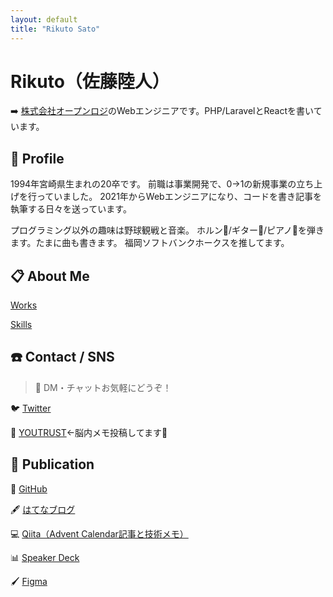 ```yaml
---
layout: default
title: "Rikuto Sato"
---
```

# Rikuto（佐藤陸人）

➡️ [株式会社オープンロジ](http://corp.openlogi.com)のWebエンジニアです。PHP/LaravelとReactを書いています。

## 📌 Profile

1994年宮崎県生まれの20卒です。
前職は事業開発で、0→1の新規事業の立ち上げを行っていました。
2021年からWebエンジニアになり、コードを書き記事を執筆する日々を送っています。

プログラミング以外の趣味は野球観戦と音楽。
ホルン📯/ギター🎸/ピアノ🎹を弾きます。たまに曲も書きます。
福岡ソフトバンクホークスを推してます。


## 📋 About Me

[Works](/works)

[Skills](/skills)


## ☎️ Contact / SNS

> 📎 DM・チャットお気軽にどうぞ！


🐦 [Twitter](https://twitter.com/riku929hr)

🔗 [YOUTRUST](https://youtrust.jp/users/riku929hr)←脳内メモ投稿してます📮

## 📰 Publication

🐙 [GitHub](https://github.com/riku929hr)

🖋️ [はてなブログ](https://riku929hr.hatenablog.com)

💻 [Qiita（Advent Calendar記事と技術メモ）](https://qiita.com/riku929hr)

📊 [Speaker Deck](https://speakerdeck.com/riku929hr)

🖌 [Figma](https://www.figma.com/@riku929hr)
